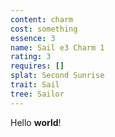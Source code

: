 ```yaml
---
content: charm
cost: something
essence: 3
name: Sail e3 Charm 1
rating: 3
requires: []
splat: Second Sunrise
trait: Sail
tree: Sailor
---
```


Hello **world**!
